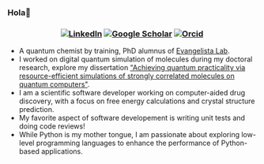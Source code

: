 ### Hola👋
<h3 align="center">
<a href="https://www.linkedin.com/in/renke-huang-a88b9715b/" target="_blank" rel="noopener noreferrer"><img alt="LinkedIn" src="https://img.shields.io/badge/-Renke%20Huang-0B65C2?style=flat-square&logo=Linkedin&logoColor=white&link=[https://www.linkedin.com/in/lexinc/](https://www.linkedin.com/in/renke-huang-a88b9715b/)"></a>
<a href="https://scholar.google.com/citations?user=xX5rIBsAAAAJ&hl=en" target="_blank" rel="noopener noreferrer"><img alt="Google Scholar" src="https://img.shields.io/badge/-Renke_Huang-4285F4?style=flat-square&logo=GoogleScholar&logoColor=white&link=https://scholar.google.com/citations?user=xX5rIBsAAAAJ&hl=en" target="_blank" rel="noopener noreferrer"></a>
<a href="https://orcid.org/0000-0002-7986-5861"><img alt="Orcid" src="https://img.shields.io/badge/-Renke_Huang-A6CE39?style=flat-square&logo=orcid&logoColor=white&link=[https://orcid.org/0000-0002-9528-942X](https://orcid.org/0000-0002-7986-5861)"></a>
</h3>



- A quantum chemist by training, PhD alumnus of [Evangelista Lab](https://evangelistalab.org/).
- I worked on digital quantum simulation of molecules during my doctoral research, explore my dissertation ["Achieving quantum practicality via resource-efficient simulations of strongly correlated molecules on quantum computers"](https://etd.library.emory.edu/concern/etds/td96k398b?locale=it).
- I am a scientific software developer working on computer-aided drug discovery, with a focus on free energy calculations and crystal structure prediction.
- My favorite aspect of software developement is writing unit tests and doing code reviews!
- While Python is my mother tongue, I am passionate about exploring low-level programming languages to enhance the performance of Python-based applications.



